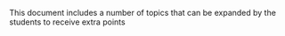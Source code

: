 This document includes a number of topics that can be expanded by the students to receive extra points